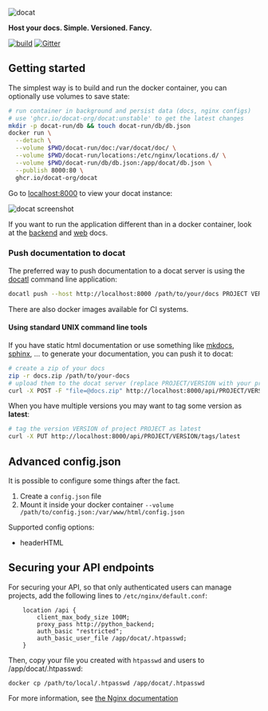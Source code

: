 ![docat](doc/assets/docat-teaser.png)

**Host your docs. Simple. Versioned. Fancy.**

[![build](https://github.com/docat-org/docat/workflows/docat%20ci/badge.svg)](https://github.com/docat-org/docat/actions)
[![Gitter](https://badges.gitter.im/docat-docs-hosting/community.svg)](https://gitter.im/docat-docs-hosting/community?utm_source=badge&utm_medium=badge&utm_campaign=pr-badge)

## Getting started

The simplest way is to build and run the docker container,
you can optionally use volumes to save state:

```sh
# run container in background and persist data (docs, nginx configs)
# use 'ghcr.io/docat-org/docat:unstable' to get the latest changes
mkdir -p docat-run/db && touch docat-run/db/db.json
docker run \
  --detach \
  --volume $PWD/docat-run/doc:/var/docat/doc/ \
  --volume $PWD/docat-run/locations:/etc/nginx/locations.d/ \
  --volume $PWD/docat-run/db/db.json:/app/docat/db.json \
  --publish 8000:80 \
  ghcr.io/docat-org/docat
```

Go to [localhost:8000](http://localhost:8000) to view your docat instance:

![docat screenshot](doc/assets/docat-screenshot.png)

If you want to run the application different than in a docker container, look at the
[backend](docat/README.md) and [web](web/README.md) docs.

### Push documentation to docat

The preferred way to push documentation to a docat server is using the [docatl](https://github.com/docat-org/docatl)
command line application:

```sh
docatl push --host http://localhost:8000 /path/to/your/docs PROJECT VERSION
```

There are also docker images available for CI systems.

#### Using standard UNIX command line tools

If you have static html documentation or use something like
[mkdocs](https://www.mkdocs.org/), [sphinx](http://www.sphinx-doc.org/en/master/), ...
to generate your documentation, you can push it to docat:

```sh
# create a zip of your docs
zip -r docs.zip /path/to/your-docs
# upload them to the docat server (replace PROJECT/VERSION with your projectname and the version of the docs)
curl -X POST -F "file=@docs.zip" http://localhost:8000/api/PROJECT/VERSION
```

When you have multiple versions you may want to tag some version as **latest**:

```sh
# tag the version VERSION of project PROJECT as latest
curl -X PUT http://localhost:8000/api/PROJECT/VERSION/tags/latest
```


## Advanced config.json

It is possible to configure some things after the fact.

1. Create a `config.json` file
2. Mount it inside your docker container `--volume /path/to/config.json:/var/www/html/config.json`

Supported config options:

* headerHTML

## Securing your API endpoints

For securing your API, so that only authenticated users can manage projects, add
the following lines to `/etc/nginx/default.conf`:
```
    location /api {
        client_max_body_size 100M;
        proxy_pass http://python_backend;
        auth_basic "restricted";
        auth_basic_user_file /app/docat/.htpasswd; 
    }
```

Then, copy your file you created with `htpasswd` and users to
/app/docat/.htpasswd: 

```
docker cp /path/to/local/.htpasswd /app/docat/.htpasswd
```
For more information, see [the Nginx documentation](https://docs.nginx.com/nginx/admin-guide/security-controls/configuring-http-basic-authentication/)